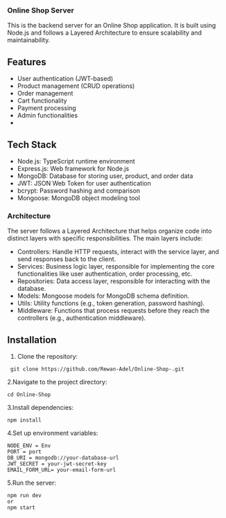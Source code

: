 ### Online Shop Server
This is the backend server for an Online Shop application. It is built using Node.js and follows a Layered Architecture to ensure scalability and maintainability.

## Features
- User authentication (JWT-based)
- Product management (CRUD operations)
- Order management
- Cart functionality
- Payment processing
- Admin functionalities
- 
## Tech Stack
- Node.js: TypeScript runtime environment
- Express.js: Web framework for Node.js
- MongoDB: Database for storing user, product, and order data
- JWT: JSON Web Token for user authentication
- bcrypt: Password hashing and comparison
- Mongoose: MongoDB object modeling tool
  
### Architecture
The server follows a Layered Architecture that helps organize code into distinct layers with specific responsibilities. The main layers include:

- Controllers: Handle HTTP requests, interact with the service layer, and send responses back to the client.
- Services: Business logic layer, responsible for implementing the core functionalities like user authentication, order processing, etc.
- Repositories: Data access layer, responsible for interacting with the database.
- Models: Mongoose models for MongoDB schema definition.
- Utils: Utility functions (e.g., token generation, password hashing).
- Middleware: Functions that process requests before they reach the controllers (e.g., authentication middleware).

## Installation
1. Clone the repository:
```
 git clone https://github.com/Rewan-Adel/Online-Shop-.git
```
2.Navigate to the project directory:
```
cd Online-Shop
```
3.Install dependencies:
```
npm install
```
4.Set up environment variables:
```
NODE_ENV = Env
PORT = port
DB_URI = mongodb://your-database-url
JWT_SECRET = your-jwt-secret-key
EMAIL_FORM_URL= your-email-form-url
```
5.Run the server:
```
npm run dev 
or
npm start
```



